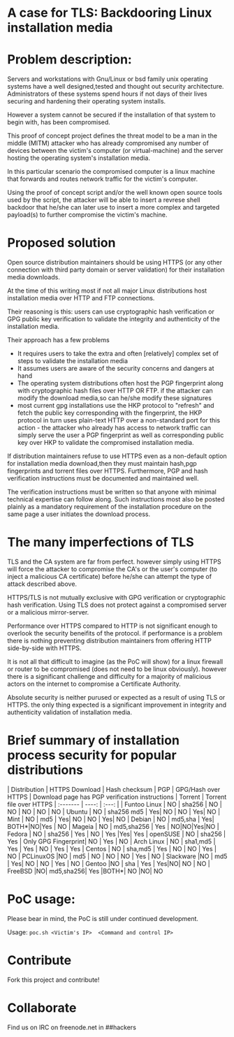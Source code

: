 # A case for TLS: Backdooring Linux installation media

# Problem description:

   Servers and workstations with Gnu/Linux or bsd family unix operating systems have a well designed,tested and thought out security architecture.
   Administrators of these systems spend hours if not days of their lives securing and hardening their operating system installs.

   However a system cannot be secured if the installation of that system to begin with, has been compromised.

   This proof of concept project defines the threat model to be a man in the middle (MITM) attacker who has already compromised
   any number of devices between the victim's computer (or virtual-machine) and the server hosting the operating system's installation media.

   In this particular scenario the compromised computer is a linux machine that forwards and routes network traffic for the victim's computer.

   Using the proof of concept script and/or the well known open source tools used by the script, the attacker will be able to insert a revrese shell
   backdoor that he/she can later use to insert a more complex and targeted payload(s) to further compromise the victim's machine.

# Proposed solution

   Open source distribution maintainers should be using HTTPS (or any other connection with third party domain or server validation) for their installation media downloads.

   At the time of this writing most if not all major Linux distributions host installation media over HTTP and FTP connections.

   Their reasoning is this:
   users can use cryptographic hash verification or GPG public key verification to validate the integrity and authenticity of the installation
   media.

   Their approach has a few problems
   + It requires users to take the extra and often [relatively] complex set of steps to validate the installation media
   + It assumes users are aware of the security concerns and dangers at hand
   + The operating system distributions often host the PGP fingerprint along with cryptographic hash files over HTTP OR FTP.
       if the attacker can modify the download media,so can he/she modify these signatures
   + most current gpg installations use the HKP protocol to "refresh" and fetch the public key corresponding with the fingerprint,
       the HKP protocol in turn uses plain-text HTTP over a non-standard port for this action - the attacker who already has access
       to network traffic can simply serve the user a PGP fingerprint as well as corresponding public key over HKP to validate
       the compromised installation media.
   
   If distribution maintainers refuse to use HTTPS even as a non-default option for installation media download,then they must maintain hash,pgp fingerprints and torrent files
   over HTTPS.
   Furthermore, PGP and hash verification instructions must be documented and maintained well. 
   
   The verification instructions must be written so that anyone with minimal technical expertise can follow along.
   Such instructions most also be posted plainly as a mandatory requirement of the installation procedure on the same page a user initiates the download process.
   
   
# The many imperfections of TLS

   TLS and the CA system are far from perfect. however simply using HTTPS will force the attacker to compromise the CA's or the user's computer
   (to inject a malicious CA  certificate) before he/she can attempt the type of attack described above.

   HTTPS/TLS is not mutually exclusive with GPG verification or cryptographic hash verification.
   Using TLS does not protect against a compromised server or a malicious mirror-server.

   Performance over HTTPS  compared to HTTP is not significant enough to overlook the security beneifits of the protocol.
   if performance is a problem there is nothing preventing distribution maintainers from offering HTTP side-by-side with HTTPS.

   It is not all that difficult to imagine (as the PoC will show) for a linux firewall or router to be compromised (does not need to be linux obviously).
   however there is a significant challenge and difficulty for a majority of malicious actors on the internet to compromise a Certificate Authority.

   Absolute security is neither purused or expected as a result of using TLS or HTTPS. the only thing expected is a significant improvement in integrity
   and authenticity validation  of installation media.


# Brief summary of installation process security for popular distributions
| Distribution     | HTTPS Download | Hash checksum | PGP | GPG/Hash over HTTPS | Download page has PGP verification instructions   | Torrent | Torrent file over HTTPS
| :------- | ----: | :---: |
| Funtoo Linux | NO |  sha256    | NO | NO | NO | NO | NO
| Ubuntu        | NO | sha256 md5 | Yes| NO | NO | Yes| NO
| Mint         | NO | md5        | Yes| NO | NO | Yes| NO
| Debian       | NO | md5,sha    | Yes| BOTH*|NO|Yes | NO
| Mageia       | NO | md5,sha256 | Yes | NO|NO|Yes|NO
| Fedora       | NO | sha256     | Yes | NO | Yes |Yes| Yes
| openSUSE     | NO | sha256     | Yes | Only GPG Fingerprint| NO | Yes | NO
| Arch Linux   | NO | sha1,md5 | Yes | Yes | NO | Yes | Yes
| Centos      | NO | sha,md5 | Yes | NO | NO | Yes | NO
| PCLinuxOS   |NO | md5      | NO | NO | NO | Yes | NO
| Slackware   |NO | md5      | Yes| NO | NO | Yes | NO
| Gentoo      |NO | sha      | Yes | Yes|NO| NO | NO
| FreeBSD     |NO| md5,sha256| Yes |BOTH*| NO |NO| NO

# PoC usage:

Please bear in mind, the PoC is still under continued development.

Usage: `poc.sh <Victim's IP>  <Command and control IP>`

# Contribute

Fork this project and contribute!

# Collaborate

Find us on IRC on freenode.net in ##hackers

